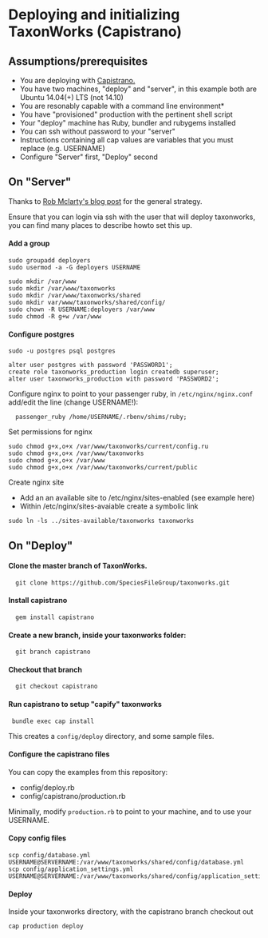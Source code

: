 # Deploying and initializing TaxonWorks (Capistrano)

Assumptions/prerequisites
-------------------------

* You are deploying with [Capistrano.](https://github.com/capistrano/capistrano)
* You have two machines, "deploy" and "server", in this example both are Ubuntu 14.04(+) LTS (not 14.10)
* You are resonably capable with a command line environment*
* You have "provisioned" production with the pertinent shell script
* Your "deploy" machine has Ruby, bundler and rubygems installed
* You can ssh without password to your "server"
* Instructions containing all cap values are variables that you must replace (e.g. USERNAME)
* Configure "Server" first, "Deploy" second

On "Server"
-----------

Thanks to [Rob Mclarty's blog post](http://robmclarty.com/blog/how-to-deploy-a-rails-4-app-with-git-and-capistrano) for the general strategy.

Ensure that you can login via ssh with the user that will deploy taxonworks, you can find many places to describe howto set this up.

#### Add a group
```
sudo groupadd deployers
sudo usermod -a -G deployers USERNAME 
```

```
sudo mkdir /var/www
sudo mkdir /var/www/taxonworks
sudo mkdir /var/www/taxonworks/shared
sudo mkdir var/www/taxonworks/shared/config/
sudo chown -R USERNAME:deployers /var/www
sudo chmod -R g+w /var/www
```

#### Configure postgres
```
sudo -u postgres psql postgres

alter user postgres with password 'PASSWORD1';
create role taxonworks_production login createdb superuser;
alter user taxonworks_production with password 'PASSWORD2';
```

Configure nginx to point to your passenger ruby, in ```/etc/nginx/nginx.conf``` add/edit the line (change USERNAME!):

```
  passenger_ruby /home/USERNAME/.rbenv/shims/ruby;
```

Set permissions for nginx

```
sudo chmod g+x,o+x /var/www/taxonworks/current/config.ru
sudo chmod g+x,o+x /var/www/taxonworks
sudo chmod g+x,o+x /var/www
sudo chmod g+x,o+x /var/www/taxonworks/current/public
```

Create nginx site

* Add an an available site to /etc/nginx/sites-enabled (see example here)
* Within /etc/nginx/sites-avaiable create a symbolic link

```
sudo ln -ls ../sites-available/taxonworks taxonworks
```


On "Deploy"
-----------

#### Clone the master branch of TaxonWorks.
```
  git clone https://github.com/SpeciesFileGroup/taxonworks.git
```

#### Install capistrano 
```
  gem install capistrano
```

#### Create a new branch, inside your taxonworks folder:
```
  git branch capistrano
```

#### Checkout that branch 
```
  git checkout capistrano
```

#### Run capistrano to setup "capify" taxonworks 
```
 bundle exec cap install
```
This creates a ```config/deploy``` directory, and some sample files.

#### Configure the capistrano files
You can copy the examples from this repository:  
* config/deploy.rb
* config/capistrano/production.rb

Minimally, modify ```production.rb``` to point to your machine, and to use your USERNAME.

#### Copy config files
```
scp config/database.yml USERNAME@SERVERNAME:/var/www/taxonworks/shared/config/database.yml
scp config/application_settings.yml USERNAME@SERVERNAME:/var/www/taxonworks/shared/config/application_settings.yml
```

#### Deploy
Inside your taxonworks directory, with the capistrano branch checkout out
```
cap production deploy
```



